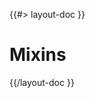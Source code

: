 <!-- 
 * @name            Mixins
 * @namespace       doc.css
 * @type            Markdown
 * @platform        md
 * @status          stable
 * @menu            Documentation / CSS           /doc/css/mixins
 *
 * @since           2.0.0
 * @author    Olivier Bossel <olivier.bossel@gmail.com> (https://olivierbossel.com)
-->

{{#> layout-doc }}

# Mixins

{{/layout-doc }}